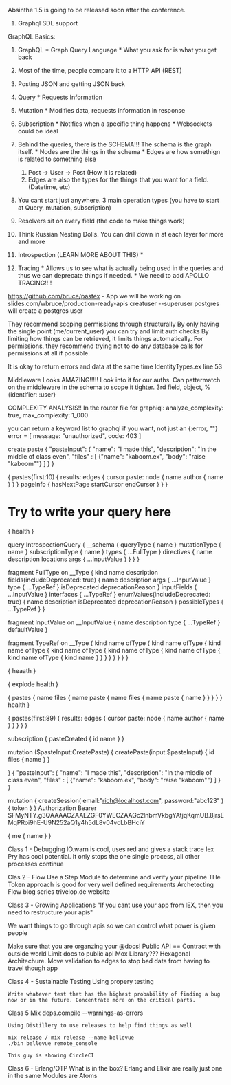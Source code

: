 Absinthe 1.5 is going to be released soon after the conference.
  1. Graphql SDL support



GraphQL Basics:
  1. GraphQL 
    * Graph Query Language
    * What you ask for is what you get back
  2. Most of the time, people compare it to a HTTP API (REST)
  3. Posting JSON and getting JSON back
  4. Query
    * Requests Information
  5. Mutation
    * Modifies data, requests information in response
  6. Subscription
    * Notifies when a specific thing happens
    * Websockets could be ideal

  7. Behind the queries, there is the SCHEMA!!! The schema is the graph itself. 
    * Nodes are the things in the schema
    * Edges are how somethign is related to something else
      1. Post -> User -> Post (How it is related)
      2. Edges are also the types for the things that you want for a field. (Datetime, etc)
  8. You cant start just anywhere. 3 main operation types (you have to start at Query, mutation, subscription)
  9. Resolvers sit on every field (the code to make things work)
  10. Think Russian Nesting Dolls. You can drill down in at each layer for more and more
  
  11. Introspection (LEARN MORE ABOUT THIS)
    * 
  12. Tracing
    * Allows us to see what is actually being used in the queries and thus we can deprecate things if needed.
    * We need to add APOLLO TRACING!!!!

  https://github.com/bruce/pastex - App we will be working on
  slides.com/wbruce/production-ready-apis
    creatuser --superuser postgres will create a postgres user



They recommend scoping permissions through structurally 
By only having the single point (me/current_user) you can try and limit auth checks
By limiting how things can be retrieved, it limits things automatically.
For permissions, they recommend trying not to do any database calls for permissions at all if possible.


It is okay to return errors and data at the same time
IdentityTypes.ex line 53 



Middleware Looks AMAZING!!!!! Look into it for our auths.
Can pattermatch on the middleware in the schema to scope it tighter.
  3rd field, object, %{identifier: :user}
  

COMPLEXITY ANALYSIS!!
In the router file for graphiql:
  analyze_complexity: true,
  max_complexity: 1_000



you can return a keyword list to graphql if you want, not just an {:error, ""}
error = [
  message: "unauthorized",
  code: 403
]

create paste
{
  "pasteInput": {
    "name": "I made this",
    "description": "In the middle of class even",
    "files" : [
      {"name": "kaboom.ex", "body": "raise \"kaboom\""}
    ]
  }
}



{
  pastes(first:10) {
    results: edges {
      cursor
      paste: node {
        name
        author {
          name
        }
      }
    }
    pageInfo {
      hasNextPage
      startCursor
      endCursor
    }
  }
}


# Try to write your query here
{
  health
}


query IntrospectionQuery {
    __schema {
      queryType { name }
      mutationType { name }
      subscriptionType { name }
      types {
        ...FullType
      }
      directives {
        name
        description
        locations
        args {
          ...InputValue
        }
      }
    }
  }

  fragment FullType on __Type {
    kind
    name
    description
    fields(includeDeprecated: true) {
      name
      description
      args {
        ...InputValue
      }
      type {
        ...TypeRef
      }
      isDeprecated
      deprecationReason
    }
    inputFields {
      ...InputValue
    }
    interfaces {
      ...TypeRef
    }
    enumValues(includeDeprecated: true) {
      name
      description
      isDeprecated
      deprecationReason
    }
    possibleTypes {
      ...TypeRef
    }
  }

  fragment InputValue on __InputValue {
    name
    description
    type { ...TypeRef }
    defaultValue
  }

  fragment TypeRef on __Type {
    kind
    name
    ofType {
      kind
      name
      ofType {
        kind
        name
        ofType {
          kind
          name
          ofType {
            kind
            name
            ofType {
              kind
              name
              ofType {
                kind
                name
                ofType {
                  kind
                  name
                }
              }
            }
          }
        }
      }
    }
  }




{
  heaath
}


{
  explode
  health
}


{
  pastes {
    name
    files {
      name
      paste {
        name
        files {
          name
          paste {
            name
          }
        }
      }
    }
  }
  health
}



{
  pastes(first:89) {
    results: edges {
      cursor
      paste: node {
        name
        author {
          name
        }
      }
    }
  }
}


subscription {
  pasteCreated {
    id
    name
  }
}





mutation ($pasteInput:CreatePaste) {
  createPaste(input:$pasteInput) {
    id
    files {
      name
    }
  }
  
}
{
  "pasteInput": {
    "name": "I made this",
    "description": "In the middle of class even",
    "files" : [
      {"name": "kaboom.ex", "body": "raise \"kaboom\""}
    ]
  }
}




mutation {
  createSession(
    email:"rich@localhost.com",
    password:"abc123"
  ) {
    token
  }
}
Authorization   Bearer SFMyNTY.g3QAAAACZAAEZGF0YWECZAAGc2lnbmVkbgYAtjqKqmUB.8jrsEMqPRoi9hE-U9N252aQ1y4h5dL8v04vcLbBHciY



{
  me {
    name
  }
}











Class 1 - Debugging
IO.warn is cool, uses red and gives a stack trace
Iex Pry has cool potential.
  It only stops the one single process, all other processes continue

Clas 2 - Flow
  Use a Step Module to determine and verify your pipeline
  THe Token approach is good for very well defined requirements
  Archetecting Flow blog series
    trivelop.de website


Class 3 - Growing Applications
  "If you cant use your app from IEX, then you need to restructure your apis"

  We want things to go through apis so we can control what power is given people

  Make sure that you are organzing your @docs! 
  Public API == Contract with outside world
    Limit docs to public api
  Mox Library???
  Hexagonal Architechure. 
  Move validation to edges to stop bad data from having to travel though app
  


  Class 4 - Sustainable Testing
    Using propery testing
    
    Write whatever test that has the highest probability of finding a bug now or in the future. Concentrate more on the critical parts.


  Class 5
    Mix deps.compile --warnings-as-errors

    Using Distillery to use releases to help find things as well

    mix release / mix release --name bellevue
    ./bin bellevue remote_console

    This guy is showing CircleCI


Class 6 - Erlang/OTP What is in the box?
  Erlang and Elixir are really just one in the same
  Modules are Atoms


